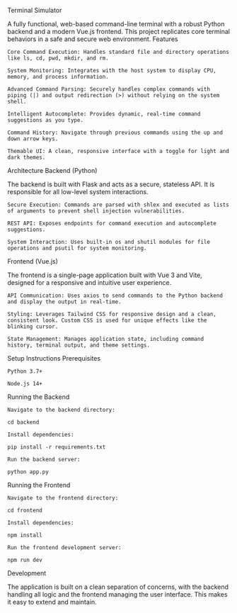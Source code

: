 Terminal Simulator

A fully functional, web-based command-line terminal with a robust Python backend and a modern Vue.js frontend. This project replicates core terminal behaviors in a safe and secure web environment.
Features

    Core Command Execution: Handles standard file and directory operations like ls, cd, pwd, mkdir, and rm.

    System Monitoring: Integrates with the host system to display CPU, memory, and process information.

    Advanced Command Parsing: Securely handles complex commands with piping (|) and output redirection (>) without relying on the system shell.

    Intelligent Autocomplete: Provides dynamic, real-time command suggestions as you type.

    Command History: Navigate through previous commands using the up and down arrow keys.

    Themable UI: A clean, responsive interface with a toggle for light and dark themes.

Architecture
Backend (Python)

The backend is built with Flask and acts as a secure, stateless API. It is responsible for all low-level system interactions.

    Secure Execution: Commands are parsed with shlex and executed as lists of arguments to prevent shell injection vulnerabilities.

    REST API: Exposes endpoints for command execution and autocomplete suggestions.

    System Interaction: Uses built-in os and shutil modules for file operations and psutil for system monitoring.

Frontend (Vue.js)

The frontend is a single-page application built with Vue 3 and Vite, designed for a responsive and intuitive user experience.

    API Communication: Uses axios to send commands to the Python backend and display the output in real-time.

    Styling: Leverages Tailwind CSS for responsive design and a clean, consistent look. Custom CSS is used for unique effects like the blinking cursor.

    State Management: Manages application state, including command history, terminal output, and theme settings.

Setup Instructions
Prerequisites

    Python 3.7+

    Node.js 14+

Running the Backend

    Navigate to the backend directory:

    cd backend

    Install dependencies:

    pip install -r requirements.txt

    Run the backend server:

    python app.py

Running the Frontend

    Navigate to the frontend directory:

    cd frontend

    Install dependencies:

    npm install

    Run the frontend development server:

    npm run dev

Development

The application is built on a clean separation of concerns, with the backend handling all logic and the frontend managing the user interface. This makes it easy to extend and maintain.
